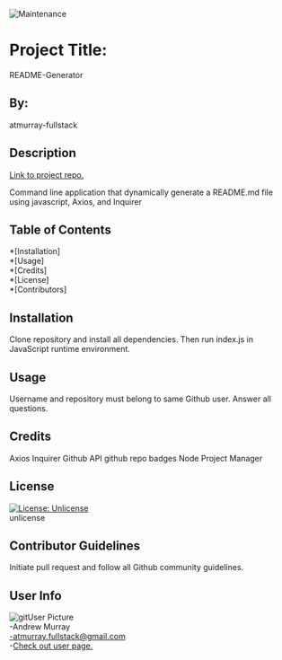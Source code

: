 
![Maintenance](https://img.shields.io/maintenance/no/2020?style=for-the-badge)

# Project Title: 
README-Generator

## By:
atmurray-fullstack

## Description
[Link to project repo.](https://github.com/atmurray-fullstack/README-Generator)

Command line application that dynamically generate a README.md file using javascript, Axios, and Inquirer



## Table of Contents

*[Installation]  
*[Usage]  
*[Credits]  
*[License]  
*[Contributors]  

## Installation
Clone repository and install all dependencies. Then run index.js in JavaScript runtime environment.

## Usage
Username and repository must belong to same Github user. Answer all questions.

## Credits
Axios
 Inquirer
 Github API
 github repo badges
 Node Project Manager

## License
[![License: Unlicense](https://img.shields.io/badge/license-Unlicense-blue.svg)](http://unlicense.org/)<br>unlicense

## Contributor Guidelines
Initiate pull request and follow all Github community guidelines.

## User Info
![gitUser Picture](https://avatars3.githubusercontent.com/u/57961866?v=4)  
-Andrew Murray  
-atmurray.fullstack@gmail.com  
-[Check out user page.](undefined)
